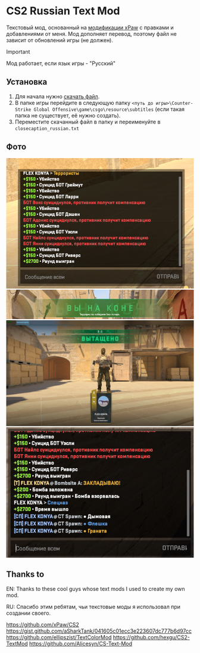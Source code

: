 # CS2 Russian Text Mod
Текстовый мод, основанный на [модификации xPaw](https://github.com/xPaw/CS2) с правками и добавлениями от меня. 
Мод дополняет перевод, поэтому файл не зависит от обновлений игры (не должен).
> [!IMPORTANT]
> Мод работает, если язык игры - "Русский"
## Установка
1. Для начала нужно [скачать файл](https://raw.githubusercontent.com/PIRSON21/CS2_textmod/master/cs2_textmod.txt).
2. В папке игры перейдите в следующую папку `<путь до игры>\Counter-Strike Global Offensive\game\csgo\resource\subtitles` (если такая папка не существует, её нужно создать).
3. Переместите скачанный файл в папку и переименуйте в `closecaption_russian.txt`

## Фото

![1 png](/assets/photos/1.png)
![2 png](/assets/photos/2.png)
![3 jpg](/assets/photos/3.jpg)
![4 png](/assets/photos/4.png)

## Thanks to
EN: Thanks to these cool guys whose text mods I used to create my own mod.

RU: Спасибо этим ребятам, чьи текстовые моды я использовал при создании своего.

https://github.com/xPaw/CS2
https://gist.github.com/aSharkTank/041605c01ecc3e223607dc777b6d97cc
https://github.com/ellipszist/TextColorMod
https://github.com/hexgu/CS2-TextMod
https://github.com/Alicesyn/CS-Text-Mod
